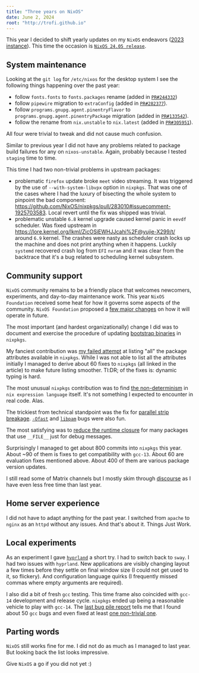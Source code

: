 ```yaml
---
title: "Three years on NixOS"
date: June 2, 2024
root: "http://trofi.github.io"
---
```


This year I decided to shift yearly updates on my `NixOS` endeavors
([2023 instance](/posts/290-two-years-on-nixos.html)). This time
the occasion is [`NixOS 24.05 release`](https://nixos.org/blog/announcements/2024/nixos-2405/).

## System maintenance

Looking at the `git log` for `/etc/nixos` for the desktop system I see
the following things happening over the past year:

- follow `fonts.fonts` to `fonts.packages` rename (added in [`PR#244332`](https://github.com/NixOS/nixpkgs/pull/244332))
- follow `pipewire` migration to `extraConfig` (added in
  [`PR#282377`](https://github.com/NixOS/nixpkgs/pull/282377)).
- follow `programs.gnupg.agent.pinentryFlavor` to
  `programs.gnupg.agent.pinentryPackage` migration (added in
  [`PR#133542`](https://github.com/NixOS/nixpkgs/pull/133542)).
- follow the rename from `nix.unstable` to `nix.latest` (added in
  [`PR#305951`](https://github.com/NixOS/nixpkgs/pull/305951)).

All four were trivial to tweak and did not cause much confusion.

Similar to previous year I did not have any problems related to package
build failures for any on `nixos-unstable`. Again, probably because I
tested `staging` time to time.

This time I had two non-trivial problems in upstream packages:

- problematic `firefox` update broke `meet` video streaming. It was
  triggered by the use of `--with-system-libvpx` option in `nixpkgs`. That
  was one of the cases where I had the luxury of bisecting the whole
  system to pinpoint the bad component:
  <https://github.com/NixOS/nixpkgs/pull/283010#issuecomment-1925703583>.
  Local revert until the fix was shipped was trivial.
- problematic unstable `6.8` kernel upgrade caused kernel panic in
  `eevdf` scheduler. Was fixed upstream in
  <https://lore.kernel.org/lkml/ZicOSiEWHJJcahi%2F@yujie-X299/t/> around
  `6.9` kernel. The crashes were nasty as scheduler crash locks up the
  machine and does not print anything when it happens. Luckily
  `systemd` recovered crash log from `EFI` `nvram` and it was clear
  from the backtrace that it's a bug related to scheduling kernel
  subsystem.

## Community support

`NixOS` community remains to be a friendly place that welcomes
newcomers, experiments, and day-to-day maintenance work. This year
`NixOS Foundation` received some heat for how it governs some aspects of
the community. `NixOS Foundation` proposed a
[few major changes](https://discourse.nixos.org/t/nixos-foundation-board-giving-power-to-the-community/44552)
on how it will operate in future.

The most important (and hardest organizationally) change I did was to
document and exercise the procedure of updating
[bootstrap binaries](/posts/315-nixpkgs-bootstrap-files-update.html) in
`nixpkgs`.

My fanciest contribution was
[my failed attempt](/posts/309-listing-all-nixpkgs-packages.html) at
listing "all" the package attributes available in `nixpkgs`. While I was
not able to list all the attributes initially I managed to derive about
60 fixes to `nixpkgs` (all linked in the article) to make future listing
smoother. Tl:DR; of the fixes is: dynamic typing is hard.

The most unusual `nixpkgs` contribution was to find
[the non-determinism](/posts/292-nix-language-nondeterminism-example.html)
in `nix expression language` itself. It's not something I expected to
encounter in real code. Alas.

The trickiest from technical standpoint was the fix for
[parallel strip breakage](/posts/293-mysterious-patchelf-linkage-bug.html).
[`-Ofast`](/posts/302-Ofast-and-ffast-math-non-local-effects.html) and
[`libpam`](/posts/310-a-libpam-bug.html) bugs were also fun.

The most satisfying was to
[reduce the runtime closure](/posts/298-unexpected-runtime-dependencies-in-nixpkgs.html)
for many packages that use `__FILE__` just for debug messages.

Surprisingly I managed to get about 800 commits into `nixpkgs` this year.
About ~90 of them is fixes to get compatibility with `gcc-13`. About 60
are evaluation fixes mentioned above. About 400 of them are various
package version updates.

I still read some of Matrix channels but I mostly skim through
[discourse](https://discourse.nixos.org/) as I have even less free time
than last year.

## Home server experience

I did not have to adapt anything for the past year. I switched from
`apache` to `nginx` as an `httpd` without any issues. And that's about
it. Things Just Work.

## Local experiments

As an experiment I gave [`hyprland`](https://hyprland.org/) a short try.
I had to switch back to `sway`. I had two issues with
`hyprland`. New applications are visibly changing layout a few times
before they settle on final window size (I could not get used to it, so
flickery). And configuration language quirks (I frequently missed commas
where empty arguments are required).

I also did a bit of fresh `gcc` testing. This time frame also coincided
with `gcc-14` development and release cycle. `nixpkgs` ended up being a
reasonable vehicle to play with `gcc-14`. The
[last bug pile report](/posts/311-gcc-14-bug-pile-4.html) tells me that
I found about 50 `gcc` bugs and even fixed at least
[one non-trivial one](/posts/301-another-gcc-profiling-bug.html).

## Parting words

`NixOS` still works fine for me. I did not do as much as I managed to
last year. But looking back the list looks impressive.

Give `NixOS` a go if you did not yet :)
